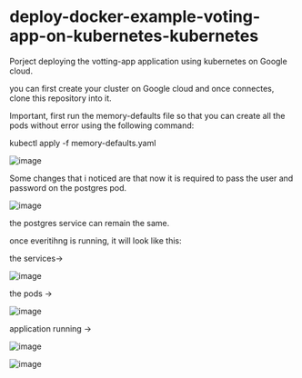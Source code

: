 # deploy-docker-example-voting-app-on-kubernetes-kubernetes
Porject deploying the votting-app application using kubernetes on Google cloud.

you can first create your cluster on Google cloud and once connectes, clone this repository into it.

Important, first run the memory-defaults file so that you can create all the pods without error using the following command:

kubectl apply -f memory-defaults.yaml

![image](https://user-images.githubusercontent.com/107562162/226893585-8c7af79f-4638-49e2-815e-5d68281467d3.png)

Some changes that i noticed are that now it is required to pass the user and password on the postgres pod.

![image](https://user-images.githubusercontent.com/107562162/226894347-21cf62c7-b7d4-42aa-95b1-b4a73f5d90ea.png)

the postgres service can remain the same.

once everitihng is running, it will look like this:

the services->

![image](https://user-images.githubusercontent.com/107562162/226898624-2675a09a-02d5-4a8d-b279-5d775e707b35.png)


the pods ->

![image](https://user-images.githubusercontent.com/107562162/226898730-ab1006ed-6f1b-4194-89bc-bb39b5e8a5ab.png)



application running ->

![image](https://user-images.githubusercontent.com/107562162/226898844-4d8e5995-8ac5-4ca4-9f57-0714a6c965d6.png)


![image](https://user-images.githubusercontent.com/107562162/226898914-32fe4dc4-bc4b-41c0-9358-16060349450f.png)
